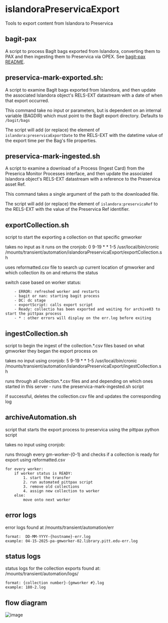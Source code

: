 # islandoraPreservicaExport
Tools to export content from Islandora to Preservica

## bagit-pax
A script to process BagIt bags exported from Islandora, converting them to PAX and then ingesting them to Preservica via OPEX.  See [bagit-pax README](bagit-pax/README.md).

## preservica-mark-exported.sh:
A script to examine BagIt bags exported from Islandora, and then update the associated Islandora object's RELS-EXT datastream with a date of when that export occurred.

This command take no input or parameters, but is dependent on an internal variable (BAGDIR) which must point to the BagIt export directory.  Defaults to `/bagit/bags`

The script will add (or replace) the element of `islandora:preservicaExportDate` to the RELS-EXT with the datetime value of the export time per the Bag's file properties.

## preservica-mark-ingested.sh
A script to examine a download of a Process (Ingest Card) from the Preserica Monitor Processes interface, and then update the associated Islandora object's RELS-EXT datastream with a reference to the Preservica asset Ref.

This command takes a single argument of the path to the downloaded file.

The script will add (or replace) the element of `islandora:preservicaRef` to the RELS-EXT with the value of the Preservica Ref identifier.


## exportCollection.sh 
script to start the exporting a collection on that specific gmworker

takes no input as it runs on the cronjob:
    0 9-19 * * 1-5 /usr/local/bin/cronic /mounts/transient/automation/islandoraPreservicaExport/exportCollection.sh

uses reformatted.csv file to search up current location of gmworker and which collection its on and returns the status

switch case based on worker status:

        - ERROR: refreshed worker and restarts
        - bagit or nan: starting bagit process
        - DC: dc stage
        - exportScript: calls export script
        - Ready: collectio has been exported and waiting for archive03 to start the pittpax process
        - * : other errors will display on the err.log before exiting


## ingestCollection.sh
script to begin the ingest of the collection.*.csv files based on what gmworker they began the export process on 

takes no input using cronjob:
    5 9-19 * * 1-5 /usr/local/bin/cronic /mounts/transient/automation/islandoraPreservicaExport/ingestCollection.sh

runs through all collection.*.csv files and and depending on which ones started in this server - runs the preservica-mark-ingested.sh script

if successful, deletes the collection.csv file and updates the corresponding log

## archiveAutomation.sh
script that starts the export process to preservica using the pittpax python script

takes no input using cronjob:
    

runs through every gm-worker-(0-1) and checks if a collection is ready for export using reformatted.csv

    for every worker:
        if worker status is READY:
            1. start the transfer
            2. run automated pittpax script
            3. remove old collections
            4. assign new collection to worker
        else:
            move onto next worker

## error logs
error logs found at /mounts/transient/automation/err

    format:  DD-MM-YYYY-{hostname}-err.log
    example: 04-15-2025-pa-gmworker-02.library.pitt.edu-err.log

## status logs
status logs for the collection exports found at: /mounts/transient/automation/logs/

    format: {collection number}-{gmworker #}.log
    example: 180-2.log

## flow diagram
![image](https://github.com/user-attachments/assets/81f58887-5129-4c0b-97ff-bcfce319846c)

